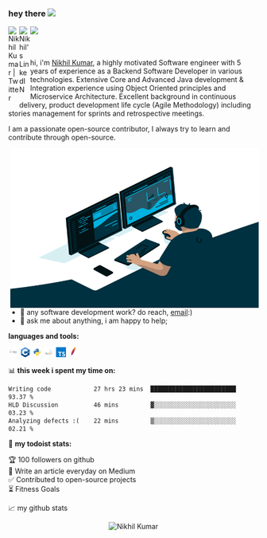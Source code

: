 ### hey there <img src="https://media.giphy.com/media/hvRJCLFzcasrR4ia7z/giphy.gif" width="25px">
<a href="https://twitter.com/MaverickNyk">
  <img align="left" alt="Nikhil Kumar | Twitter" width="22px" src="https://raw.githubusercontent.com/peterthehan/peterthehan/master/assets/twitter.svg" />
</a>
<a href="https://www.linkedin.com/in/nikhil-kumar-0b3795168/">
  <img align="left" alt="Nikhil's LinkedIN" width="22px" src="https://raw.githubusercontent.com/peterthehan/peterthehan/master/assets/linkedin.svg" />
</a>


![](https://visitor-badge.glitch.me/badge?page_id=maverickNyk.maverickNyk)

<br />

hi, i'm [Nikhil Kumar](https://www.linkedin.com/in/nikhil-kumar-0b3795168/), a highly motivated Software engineer with 5 years of experience as a Backend Software Developer in various technologies. Extensive Core and Advanced Java development & Integration experience using Object Oriented principles and Microservice Architecture.
Excellent background in continuous delivery, product development life cycle (Agile Methodology) including stories management for sprints and retrospective meetings.

I am a passionate open-source contributor, I always try to learn and contribute through open-source.


  <img align="right" alt="GIF" src="https://github.com/maverickNyk/maverickNyk/blob/main/code.gif?raw=true" width="500" height="320" />
  
- 💼 any software development work? do reach, [email](mailto:nikhilkumar11896@gmail.com):)
- 💬 ask me about anything, i am happy to help;

**languages and tools:**  

<code><img height="20" src="https://raw.githubusercontent.com/github/explore/80688e429a7d4ef2fca1e82350fe8e3517d3494d/topics/java/java.png"></code>
<code><img height="20" src="https://raw.githubusercontent.com/github/explore/80688e429a7d4ef2fca1e82350fe8e3517d3494d/topics/cpp/cpp.png"></code>
<code><img height="20" src="https://raw.githubusercontent.com/github/explore/80688e429a7d4ef2fca1e82350fe8e3517d3494d/topics/python/python.png"></code>
<code><img height="20" src="https://raw.githubusercontent.com/github/explore/5c058a388828bb5fde0bcafd4bc867b5bb3f26f3/topics/mysql/mysql.png"></code>
<code><img height="20" src="https://raw.githubusercontent.com/github/explore/80688e429a7d4ef2fca1e82350fe8e3517d3494d/topics/typescript/typescript.png"></code>
<code><img height="20" src="https://raw.githubusercontent.com/github/explore/80688e429a7d4ef2fca1e82350fe8e3517d3494d/topics/maven/maven.png"></code>

📊 **this week i spent my time on:**
<!--START_SECTION:waka-->
```text
Writing code            27 hrs 23 mins  ████████████████████████  93.37 % 
HLD Discussion          46 mins         ▓░░░░░░░░░░░░░░░░░░░░░░░  03.23 % 
Analyzing defects :(    22 mins         ▒░░░░░░░░░░░░░░░░░░░░░░░  02.21 % 
```
<!--END_SECTION:waka-->


🚧 **my todoist stats:**
<!-- TODO-IST:START -->
🏆  100 followers on github           
🌸  Write an article everyday on Medium          
✅  Contributed to open-source projects           
⏳   Fitness Goals
<!-- TODO-IST:END -->


📈 my github stats

<p align="center"> <img src="https://github-readme-stats.vercel.app/api?username=MaverickNyk&show_icons=true&theme=gotham" alt="Nikhil Kumar" />



